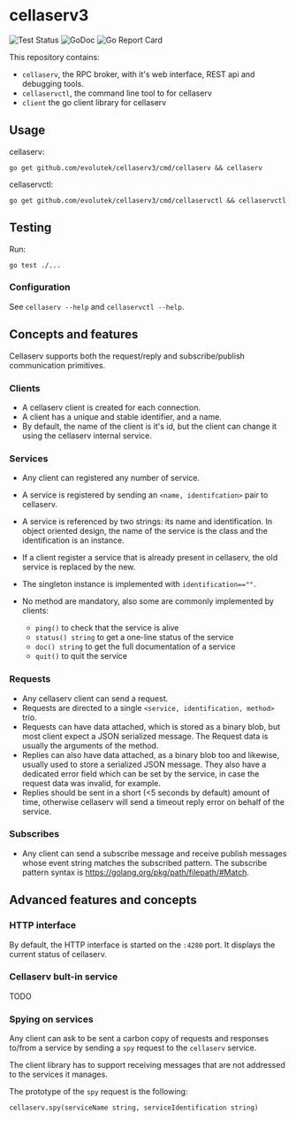 # cellaserv3

![Test Status](https://github.com/evolutek/cellaserv3/workflows/Test/badge.svg)
![GoDoc](https://godoc.org/github.com/evolutek/cellaserv3?status.svg)
![Go Report Card](https://goreportcard.com/badge/github.com/evolutek/cellaserv3)

This repository contains:

- `cellaserv`, the RPC broker, with it's web interface, REST api and debugging
  tools.
- `cellaservctl`, the command line tool to for cellaserv
- `client` the go client library for cellaserv

## Usage

cellaserv:

```
go get github.com/evolutek/cellaserv3/cmd/cellaserv && cellaserv
```

cellaservctl:

```
go get github.com/evolutek/cellaserv3/cmd/cellaservctl && cellaservctl
```

## Testing

Run:

```
go test ./...
```

### Configuration

See `cellaserv --help` and `cellaservctl --help`.

## Concepts and features

Cellaserv supports both the request/reply and subscribe/publish communication
primitives.

### Clients

* A cellaserv client is created for each connection.
* A client has a unique and stable identifier, and a name.
* By default, the name of the client is it's id, but the client can change it
  using the cellaserv internal service.

### Services

* Any client can registered any number of service.
* A service is registered by sending an `<name, identifcation>` pair to cellaserv.
* A service is referenced by two strings: its name and identification. In
  object oriented design, the name of the service is the class and the
  identification is an instance.
* If a client register a service that is already present in cellaserv, the old
  service is replaced by the new.
* The singleton instance is implemented with `identification==""`.
* No method are mandatory, also some are commonly implemented by clients:

  * `ping()` to check that the service is alive
  * `status() string` to get a one-line status of the service
  * `doc() string` to get the full documentation of a service
  * `quit()` to quit the service

### Requests

* Any cellaserv client can send a request.
* Requests are directed to a single `<service, identification, method>` trio.
* Requests can have data attached, which is stored as a binary blob, but most
  client expect a JSON serialized message. The Request data is usually the
  arguments of the method.
* Replies can also have data attached, as a binary blob too and likewise,
  usually used to store a serialized JSON message. They also have a dedicated
  error field which can be set by the service, in case the request data was
  invalid, for example.
* Replies should be sent in a short (<5 seconds by default) amount of time,
  otherwise cellaserv will send a timeout reply error on behalf of the service.

### Subscribes

* Any client can send a subscribe message and receive publish messages whose
event string matches the subscribed pattern. The subscribe pattern syntax is
https://golang.org/pkg/path/filepath/#Match.

## Advanced features and concepts

### HTTP interface

By default, the HTTP interface is started on the `:4280` port. It displays the
current status of cellaserv.

### Cellaserv bult-in service

TODO

### Spying on services

Any client can ask to be sent a carbon copy of requests and responses
to/from a service by sending a `spy` request to the `cellaserv` service.

The client library has to support receiving messages that are not addressed to
the services it manages.

The prototype of the `spy` request is the following:

```
cellaserv.spy(serviceName string, serviceIdentification string)
```
